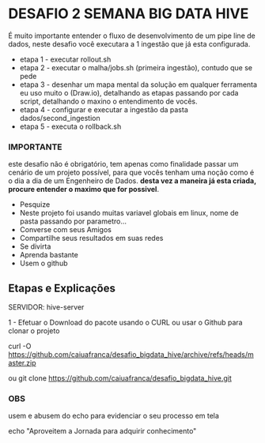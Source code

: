 # DESAFIO 2 SEMANA BIG DATA HIVE

É muito importante entender o fluxo de desenvolvimento de um pipe line de dados, neste desafio você executara a 1 ingestão que já esta configurada.

- etapa 1 - executar rollout.sh
- etapa 2 - executar o malha/jobs.sh (primeira ingestão), contudo que se pede
- etapa 3 - desenhar um mapa mental da solução em qualquer ferramenta eu uso muito o (Draw.io), detalhando as etapas passando por cada script, detalhando o maxino o entendimento de vocês.
- etapa 4 - configurar e executar a ingestão da pasta dados/second_ingestion
- etapa 5 - executa o rollback.sh


### IMPORTANTE

este desafio não é obrigatório, tem apenas como finalidade passar um cenário de um projeto possível, para que vocês tenham uma noção como é o dia a dia de um Engenheiro de Dados. 
**desta vez a maneira já esta criada, procure entender o maximo que for possivel**.

* Pesquize
* Neste projeto foi usando muitas variavel globais em linux, nome de pasta passando por parametro...
* Converse com seus Amigos
* Compartilhe seus resultados em suas redes
* Se divirta
* Aprenda bastante
* Usem o github
       
## Etapas e Explicações

SERVIDOR: hive-server

1 - Efetuar o Download do pacote usando o CURL ou usar o Github para clonar o projeto

curl -O https://github.com/caiuafranca/desafio_bigdata_hive/archive/refs/heads/master.zip

ou git clone https://github.com/caiuafranca/desafio_bigdata_hive.git

### OBS 

usem e abusem do echo para evidenciar o seu processo em tela

echo "Aproveitem a Jornada para adquirir conhecimento"
